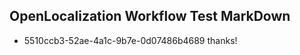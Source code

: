 ## OpenLocalization Workflow Test MarkDown
* 5510ccb3-52ae-4a1c-9b7e-0d07486b4689 thanks!

<!--HONumber=Jul16_HO2-->



